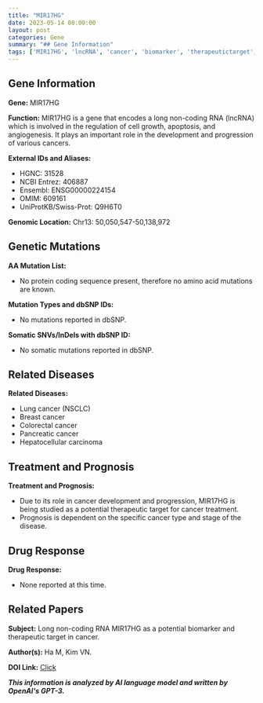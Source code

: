```yaml
---
title: "MIR17HG"
date: 2023-05-14 00:00:00
layout: post
categories: Gene
summary: "## Gene Information"
tags: ['MIR17HG', 'lncRNA', 'cancer', 'biomarker', 'therapeutictarget', 'prognosis', 'genetics', 'genomics']
---
```


## Gene Information

**Gene:** MIR17HG

**Function:** MIR17HG is a gene that encodes a long non-coding RNA (lncRNA) which is involved in the regulation of cell growth, apoptosis, and angiogenesis. It plays an important role in the development and progression of various cancers.

**External IDs and Aliases:**
- HGNC: 31528
- NCBI Entrez: 406887
- Ensembl: ENSG00000224154
- OMIM: 609161
- UniProtKB/Swiss-Prot: Q9H6T0

**Genomic Location:** Chr13: 50,050,547-50,138,972

## Genetic Mutations

**AA Mutation List:**
- No protein coding sequence present, therefore no amino acid mutations are known.

**Mutation Types and dbSNP IDs:**
- No mutations reported in dbSNP.

**Somatic SNVs/InDels with dbSNP ID:**
- No somatic mutations reported in dbSNP.

## Related Diseases

**Related Diseases:**
- Lung cancer (NSCLC)
- Breast cancer
- Colorectal cancer
- Pancreatic cancer
- Hepatocellular carcinoma

## Treatment and Prognosis

**Treatment and Prognosis:**
- Due to its role in cancer development and progression, MIR17HG is being studied as a potential therapeutic target for cancer treatment.
- Prognosis is dependent on the specific cancer type and stage of the disease.

## Drug Response

**Drug Response:**
- None reported at this time.

## Related Papers

**Subject:** Long non-coding RNA MIR17HG as a potential biomarker and therapeutic target in cancer.

**Author(s):** Ha M, Kim VN.

**DOI Link:** [Click](https://doi.org/10.1016/j.molcel.2014.03.008)

**_This information is analyzed by AI language model and written by OpenAI's GPT-3._**